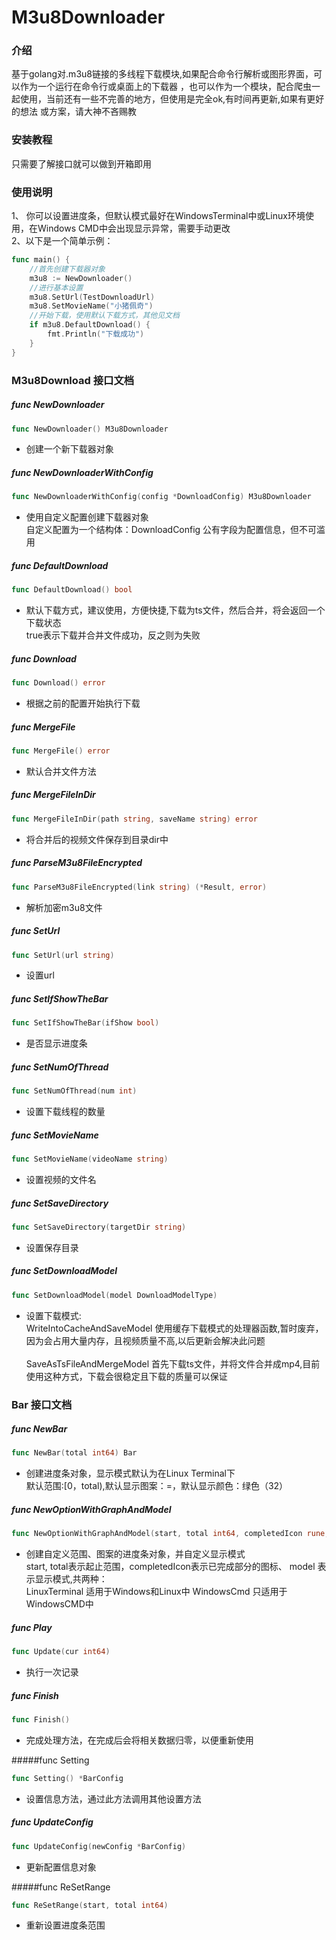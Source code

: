 # M3u8Downloader

### 介绍
基于golang对.m3u8链接的多线程下载模块,如果配合命令行解析或图形界面，可以作为一个运行在命令行或桌面上的下载器
，也可以作为一个模块，配合爬虫一起使用，当前还有一些不完善的地方，但使用是完全ok,有时间再更新,如果有更好的想法
或方案，请大神不吝赐教


### 安装教程

只需要了解接口就可以做到开箱即用

### 使用说明

1、 你可以设置进度条，但默认模式最好在WindowsTerminal中或Linux环境使用，在Windows CMD中会出现显示异常，需要手动更改\
2、以下是一个简单示例：
~~~go
func main() {
	//首先创建下载器对象
	m3u8 := NewDownloader()
	//进行基本设置
	m3u8.SetUrl(TestDownloadUrl)
	m3u8.SetMovieName("小猪佩奇")
	//开始下载，使用默认下载方式，其他见文档
	if m3u8.DefaultDownload() {
		fmt.Println("下载成功")
	}
}
~~~
### M3u8Download 接口文档

##### func NewDownloader 
~~~go
func NewDownloader() M3u8Downloader
~~~
- 创建一个新下载器对象

##### func NewDownloaderWithConfig
~~~go
func NewDownloaderWithConfig(config *DownloadConfig) M3u8Downloader
~~~
- 使用自定义配置创建下载器对象\
  自定义配置为一个结构体：DownloadConfig 公有字段为配置信息，但不可滥用
  

##### func DefaultDownload

~~~go
func DefaultDownload() bool
~~~
- 默认下载方式，建议使用，方便快捷,下载为ts文件，然后合并，将会返回一个下载状态\
true表示下载并合并文件成功，反之则为失败


##### func Download

~~~go
func Download() error
~~~
- 根据之前的配置开始执行下载

##### func MergeFile

~~~go
func MergeFile() error
~~~
- 默认合并文件方法

##### func MergeFileInDir
~~~go
func MergeFileInDir(path string, saveName string) error
~~~
- 将合并后的视频文件保存到目录dir中

##### func ParseM3u8FileEncrypted
~~~go
func ParseM3u8FileEncrypted(link string) (*Result, error)
~~~
- 解析加密m3u8文件

##### func SetUrl
~~~go
func SetUrl(url string)
~~~
- 设置url

##### func SetIfShowTheBar
~~~go
func SetIfShowTheBar(ifShow bool)
~~~
- 是否显示进度条

##### func SetNumOfThread
~~~go
func SetNumOfThread(num int)
~~~
- 设置下载线程的数量

##### func SetMovieName
~~~go
func SetMovieName(videoName string)
~~~
- 设置视频的文件名

##### func SetSaveDirectory
~~~go
func SetSaveDirectory(targetDir string)
~~~
- 设置保存目录

##### func SetDownloadModel
~~~go
func SetDownloadModel(model DownloadModelType) 
~~~
- 设置下载模式:\
  WriteIntoCacheAndSaveModel 使用缓存下载模式的处理器函数,暂时废弃，因为会占用大量内存，且视频质量不高,以后更新会解决此问题\
  \
  SaveAsTsFileAndMergeModel 首先下载ts文件，并将文件合并成mp4,目前使用这种方式，下载会很稳定且下载的质量可以保证

### Bar 接口文档

##### func NewBar
~~~go
func NewBar(total int64) Bar
~~~
- 创建进度条对象，显示模式默认为在Linux Terminal下\
  默认范围:[0，total),默认显示图案：=，默认显示颜色：绿色（32）

##### func NewOptionWithGraphAndModel
~~~go
func NewOptionWithGraphAndModel(start, total int64, completedIcon rune, model ModelType) Bar
~~~
- 创建自定义范围、图案的进度条对象，并自定义显示模式\
  start, total表示起止范围，completedIcon表示已完成部分的图标、
  model 表示显示模式,共两种：\
  LinuxTerminal     适用于Windows和Linux中
  WindowsCmd 只适用于WindowsCMD中

##### func Play
~~~go
func Update(cur int64)
~~~
- 执行一次记录

##### func Finish 
~~~go
func Finish()
~~~
- 完成处理方法，在完成后会将相关数据归零，以便重新使用

#####func Setting
~~~go
func Setting() *BarConfig
~~~
- 设置信息方法，通过此方法调用其他设置方法

##### func UpdateConfig
~~~go
func UpdateConfig(newConfig *BarConfig)
~~~
- 更新配置信息对象

#####func ReSetRange
~~~go
func ReSetRange(start, total int64)
~~~ 
- 重新设置进度条范围
